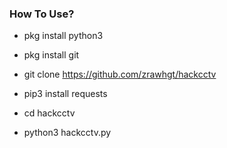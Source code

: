 <h3> How To Use? </h3>

* pkg install python3

* pkg install git

* git clone https://github.com/zrawhgt/hackcctv

* pip3 install requests

* cd hackcctv

* python3 hackcctv.py
